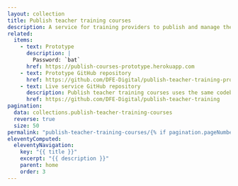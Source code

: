 ```yaml
---
layout: collection
title: Publish teacher training courses
description: A service for training providers to publish and manage their courses
related:
  items:
    - text: Prototype
      description: |
        Password: `bat`
      href: https://publish-courses-prototype.herokuapp.com
    - text: Prototype GitHub repository
      href: https://github.com/DFE-Digital/publish-teacher-training-prototype
    - text: Live service GitHub repository
      description: Publish teacher training courses uses the same codebase as Find teacher training courses
      href: https://github.com/DFE-Digital/publish-teacher-training
pagination:
  data: collections.publish-teacher-training-courses
  reverse: true
  size: 50
permalink: "publish-teacher-training-courses/{% if pagination.pageNumber > 0 %}page/{{ pagination.pageNumber + 1 }}{% endif %}/"
eleventyComputed:
  eleventyNavigation:
    key: "{{ title }}"
    excerpt: "{{ description }}"
    parent: home
    order: 3
---
```

